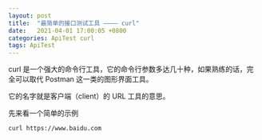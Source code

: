 ```yaml
---
layout: post
title:  "最简单的接口测试工具 ———— curl"
date:   2021-04-01 17:00:05 +0800
categories: ApiTest curl
tags: ApiTest
---
```

curl 是一个强大的命令行工具，它的命令行参数多达几十种，如果熟练的话，完全可以取代 Postman 这一类的图形界面工具。

它的名字就是客户端（client）的 URL 工具的意思。

先来看一个简单的示例
~~~shell
curl https://www.baidu.com
~~~
